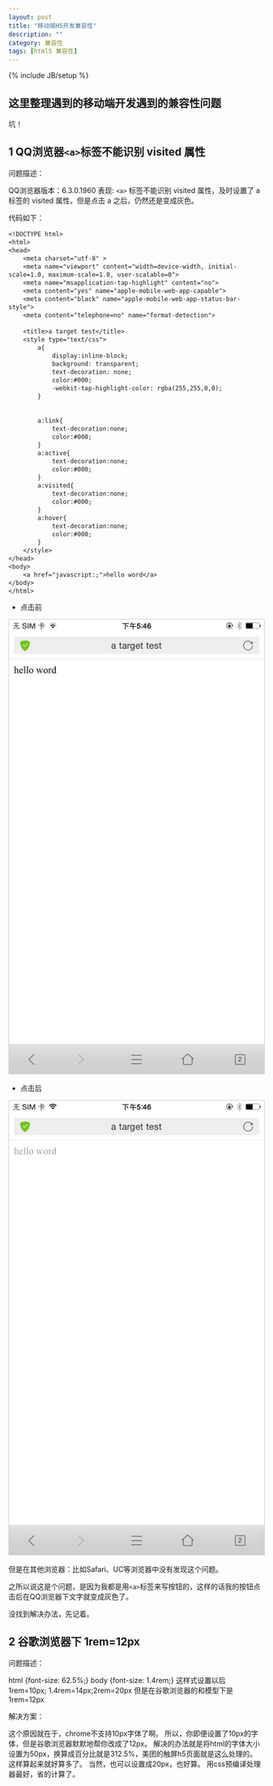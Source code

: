 ```yaml
---
layout: post
title: "移动端H5开发兼容性"
description: ""
category: 兼容性
tags: [html5 兼容性]
---
```

{% include JB/setup %}

## 这里整理遇到的移动端开发遇到的兼容性问题

坑！


## 1 QQ浏览器```<a>```标签不能识别 visited 属性

问题描述：

QQ浏览器版本：6.3.0.1960
表现: ```<a>``` 标签不能识别 visited 属性，及时设置了 a 标签的 visited 属性，但是点击 a 之后，仍然还是变成灰色。

代码如下：


	<!DOCTYPE html>
	<html>
	<head>
		<meta charset="utf-8" >
		<meta name="viewport" content="width=device-width, initial-scale=1.0, maximum-scale=1.0, user-scalable=0">
		<meta name="msapplication-tap-highlight" content="no">	
		<meta content="yes" name="apple-mobile-web-app-capable">
		<meta content="black" name="apple-mobile-web-app-status-bar-style">
		<meta content="telephone=no" name="format-detection">

		<title>a target test</title>
		<style type="text/css">
			a{
				display:inline-block;
				background: transparent; 
				text-decoration: none; 
				color:#000;
				-webkit-tap-highlight-color: rgba(255,255,0,0); 
			}


			a:link{
				text-decoration:none;
				color:#000;
			}
			a:active{
				text-decoration:none;
				color:#000;
			}
			a:visited{
				text-decoration:none;
				color:#000;
			}
			a:hover{
				text-decoration:none;
				color:#000;
			}
		</style>
	</head>
	<body>
		<a href="javascript:;">hello word</a>
	</body>
	</html>



+ 点击前

<img src="/img/do-not-delete/qq-a-click-before.jpg" style="border:1px solid #ccc;">


+ 点击后 

<img src="/img/do-not-delete/qq-a-click-after.jpg" style="border:1px solid #ccc;">


但是在其他浏览器：比如Safari、UC等浏览器中没有发现这个问题。

之所以说这是个问题，是因为我都是用```<a>```标签来写按钮的，这样的话我的按钮点击后在QQ浏览器下文字就变成灰色了。

没找到解决办法，先记着。


## 2 谷歌浏览器下 1rem=12px

问题描述：

html {font-size: 62.5%;}
body {font-size: 1.4rem;}
这样式设置以后 1rem=10px; 1.4rem=14px;2rem=20px 但是在谷歌浏览器的和模型下是 1rem=12px


解决方案：

这个原因就在于，chrome不支持10px字体了啊。
所以，你即便设置了10px的字体，但是谷歌浏览器默默地帮你改成了12px。
解决的办法就是将html的字体大小设置为50px，换算成百分比就是312.5%，美团的触屏h5页面就是这么处理的。
这样算起来就好算多了。
当然，也可以设置成20px，也好算。
用css预编译处理器最好，省的计算了。





